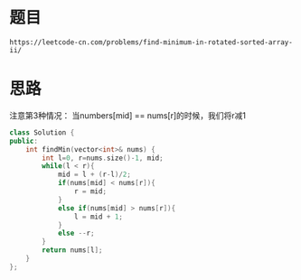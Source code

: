 # 题目
`https://leetcode-cn.com/problems/find-minimum-in-rotated-sorted-array-ii/`

# 思路

注意第3种情况：
当numbers[mid] == nums[r]的时候，我们将r减1



```cpp
class Solution {
public:
    int findMin(vector<int>& nums) {
        int l=0, r=nums.size()-1, mid;
        while(l < r){
            mid = l + (r-l)/2;
            if(nums[mid] < nums[r]){
                r = mid;
            }
            else if(nums[mid] > nums[r]){
                l = mid + 1;
            }
            else --r;
        }
        return nums[l];
    }   
};
```